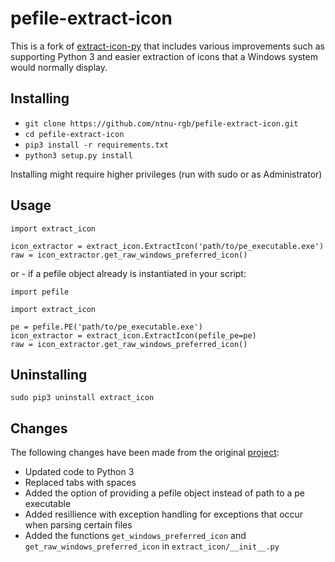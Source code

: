 # pefile-extract-icon #
This is a fork of [extract-icon-py](https://github.com/firodj/extract-icon-py/) that includes various improvements such as supporting Python 3 and easier extraction of icons that a Windows system would normally display.

## Installing ##
* ``git clone https://github.com/ntnu-rgb/pefile-extract-icon.git``
* ``cd pefile-extract-icon``
* ``pip3 install -r requirements.txt``
* ``python3 setup.py install``

Installing might require higher privileges (run with sudo or as Administrator)

## Usage ##
```
import extract_icon

icon_extractor = extract_icon.ExtractIcon('path/to/pe_executable.exe')
raw = icon_extractor.get_raw_windows_preferred_icon()
```
or - if a pefile object already is instantiated in your script:
```
import pefile

import extract_icon

pe = pefile.PE('path/to/pe_executable.exe')
icon_extractor = extract_icon.ExtractIcon(pefile_pe=pe)
raw = icon_extractor.get_raw_windows_preferred_icon()
```

## Uninstalling ##
``sudo pip3 uninstall extract_icon``

## Changes ##
The following changes have been made from the original [project](https://github.com/firodj/extract-icon-py/tree/64e7b0bf3d2dfd6c673ca813117d8f80fe87a3ed):
* Updated code to Python 3
* Replaced tabs with spaces
* Added the option of providing a pefile object instead of path to a pe executable
* Added resillience with exception handling for exceptions that occur when parsing certain files
* Added the functions ``get_windows_preferred_icon`` and ``get_raw_windows_preferred_icon`` in ``extract_icon/__init__.py``
